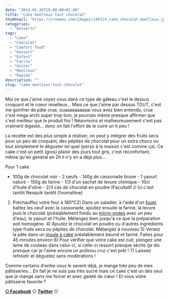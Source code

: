 ```yaml
---
date: "2014-01-16T19:08:00+01:00"
title: "Cake moelleux tout chocolat"
thumbnail: "https://crokmou.com/images/140114_cake_chocolat_moelleux.jpg"
categories:
  - "Desserts"
tags:
  - "Cake"
  - "Chocolat"
  - "Comfort food"
  - "Dessert"
  - "Enfant"
  - "Facile"
  - "Gouter"
  - "Moelleux"
  - "Rapide"
description: ""
slug: "cake-moelleux-tout-chocolat"
---
```


Moi ce que j'aime voyez vous dans ce type de gâteau c'est le dessus croquant et le coeur moelleux... Mais ce que j'aime par dessus TOUT, c'est me goinfrer de pâte crue, ouaaaaaaaaaai vous avez bien entendu, crue c'est mega archi super trop bon, je pourrais même presque affirmer que c'est meilleur que le produit fini ! Néanmoins et malheureusement c'est pas vraiment digeste... donc on fait l'effort de le cuire un ti peu !

La recette est des plus simple à réaliser, on peut y intégrer des fruits secs pour un peu de croquant, des pépites de chocolat pour un extra choco ou tout simplement le déguster tel quel (perso à la maison c'est comme ça). Ce cake c'est un petit (gros) plaisir des jours tout gris, c'est réconfortant, même qu'en général en 2h il n'y en a déjà plus...

Pour 1 cake

- 100g de chocolat noir - 2 oeufs - 140g de cassonade brune - 1 yaourt nature - 150g de farine - 1/3 d'un sachet de levure chimique - 10cl d'huile d'olive - 2/3 càs de chocolat en poudre (Facultatif // Ici c'est tantôt Nesquik tantôt Ovomaltine)

1) Préchauffez votre four à 180°C2) Dans un saladier, à l'aide d'un [fouet](http://www.rueducommerce.fr/index/ustensile%20Fouet%20inox) battez les oeuf avec la cassonade, ajoutez ensuite la farine, la levure puis le chocolat (préalablement fondu au [micro-ondes](http://www.rueducommerce.fr/m/pl/malid:29456719) avec un peu d'eau), le yaourt et l'huile. Mélangez bien jusqu'à ce que la préparation soit homogène. 4) Ajoutez le chocolat en poudre ou d'autres ingrédients type fruits secs ou pépites de chocolat. Mélangez à nouveau 5) Versez la pâte dans un [moule à cake](http://www.rueducommerce.fr/index/moule%20a%20cake) préalablement beurré et fariné. Faites pour 45 minutes environ 6) Pour vérifier que votre cake est cuit, plongez une lame de couteau dans celui-ci, si celle-ci ressort presque sèche (je dis presque car je l'aime encore un poilinou cru) c'est prêt ! 7) Laissez refroidir et dégustez sans modérations !

Comme certains d'entre vous le savent déjà, je mange très peu de mes pâtisseries... En fait je ne suis pas très sucré mais ce cake c'est un des seul que je mange sans me forcer et avec gaieté de cœur ! Et vous votre pâtisserie favorite ?

[**○<span style="font-size: xx-small; margin: 0px; outline: 0px; padding: 0px;"><span style="font-family: Arial, Helvetica, sans-serif; margin: 0px; outline: 0px; padding: 0px;"> </span></span>Facebook**](https://www.facebook.com/pages/CroKMou/148093255259077) ○ [**Twitter**](https://twitter.com/Crokmou) ○